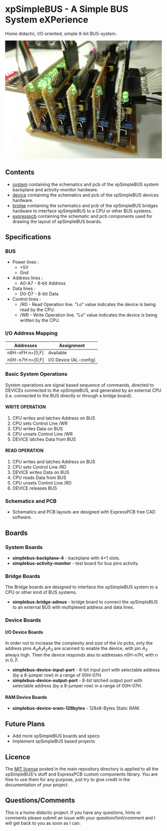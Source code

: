 # xpSimpleBUS - A Simple BUS System eXPerience
Home didactic, I/O oriented, simple 8-bit BUS-system.

![simplebus.jpg](.images/simplebus.jpg)

## Contents
* [system](https://github.com/gom9000/xp-bus-simplebus/tree/master/system/) containing the schematics and pcb of the xpSimpleBUS system backplane and activity-monitor hardware.
* [device](https://github.com/gom9000/xp-bus-simplebus/tree/master/device/) containing the schematics and pcb of the xpSimpleBUS devices hardware.
* [bridge](https://github.com/gom9000/xp-bus-simplebus/tree/master/bridge/) containing the schematics and pcb of the xpSimpleBUS bridges hardware to interface xpSimpleBUS to a CPU or other BUS systems.
* [expresspcb](https://github.com/gom9000/xp-bus-simplebus/tree/master/expresspcb/) containing the schematic and pcb components used for drawing the layout of xpSimpleBUS boards.


## Specifications

### BUS

* Power lines :
	* +5V
	* Gnd
* Address lines :
	* A0-A7 - 8-bit Address
* Data lines :
	* D0-D7 - 8-bit Data
* Control lines :
    * /RD - Read Operation line. "Lo" value indicates the device is being read by the CPU.
	* /WR - Write Operation line. "Lo" value indicates the device is being written by the CPU.

### I/O Address Mapping
| Addresses        | Assignment             |
|------------------|------------------------|
| n8H-nFH  n=[0,F] | Available              |
| n0H-n7H  n=[0,F] | I/O Device (AL-config) |

### Basic System Operations
System operations are signal based sequence of commands, directed to DEVICEs connected to the xpSimpleBUS, and generated by an external CPU (i.e. connected to the BUS directly or through a bridge board).

#### WRITE OPERATION
1. CPU writes and latches Address on BUS
2. CPU sets Control Line /WR
3. CPU writes Data on BUS
4. CPU unsets Control Line /WR
5. DEVICE latches Data from BUS

#### READ OPERATION
1. CPU writes and latches Address on BUS
2. CPU sets Control Line /RD
4. DEVICE writes Data on BUS
5. CPU reads Data from BUS
6. CPU unsets Control Line /RD
7. DEVICE releases BUS

### Schematics and PCB
* Schematics and PCB layouts are designed with ExpressPCB free CAD software.


## Boards

### System Boards
* **simplebus-backplane-4** - backplane with 4+1 slots.
* **simplebus-activity-monitor** - test board for bus pins activity.

### Bridge Boards
The Bridge boards are designed to interface the xpSimpleBUS system to a CPU or other kind of BUS systems.
* **simplebus-bridge-admux** - bridge board to connect the xpSimpleBUS to an external BUS with multiplexed address and data lines.

### Device Boards
#### I/O Device Boards
In order not to increase the complexity and size of the i/o pcbs, only the address pins *A<sub>0</sub>A<sub>1</sub>A<sub>2</sub>A<sub>3</sub>* are scanned to enable the device, with pin *A<sub>3</sub>* always high. Then the device responds also to addresses n0H-n7H, with n in 0..F.

* **simplebus-device-input-port** - 8-bit input port with selectable address (by a 8-jumper row) in a range of 00H-07H.
* **simplebus-device-output-port** - 8-bit latched output port with selectable address (by a 8-jumper row) in a range of 00H-07H.

#### RAM Device Boards
* **simplebus-device-sram-128bytes** - 128x8-Bytes Static RAM.


## Future Plans
* Add more xpSimpleBUS boards and specs
* Implement xpSimpleBUS based projects


## Licence
The [MIT license](https://github.com/gom9000/xp-bus-simplebus/blob/master/LICENSE/) posted in the main repository directory is applied to all the xpSimpleBUS's stuff and ExpressPCB custom components library.
You are free to use them for any purpose, just try to give credit in the documentation of your project.


## Questions/Comments
This is a home didactic project. If you have any questions, hints or comments please submit an issue with your question/hint/comment and I will get back to you as soon as I can.

